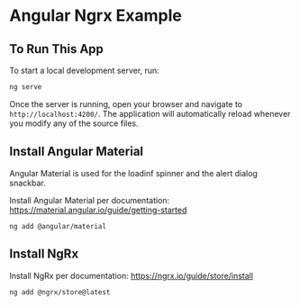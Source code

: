 # Angular Ngrx Example

## To Run This App

To start a local development server, run:

```bash
ng serve
```

Once the server is running, open your browser and navigate to `http://localhost:4200/`. The application will automatically reload whenever you modify any of the source files.

## Install Angular Material

Angular Material is used for the loadinf spinner and the alert dialog snackbar.

Install Angular Material per documentation:
https://material.angular.io/guide/getting-started

```
ng add @angular/material
```

## Install NgRx

Install NgRx per documentation:
https://ngrx.io/guide/store/install

```
ng add @ngrx/store@latest
```

